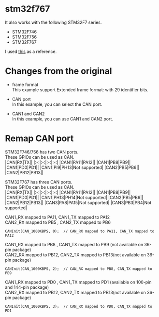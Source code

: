# stm32f767

It also works with the following STM32F7 series.   
- STM32F746
- STM32F756
- STM32F767

I used [this](https://github.com/seeers/CAN-Bus-Arduino_Core_STM32) as a reference.

# Changes from the original

- frame format   
This example support Extended frame format: with 29 identifier bits.   

- CAN port   
In this example, you can select the CAN port.   

- CAN1 and CAN2   
In this example, you can use CAN1 and CAN2 port.   


# Remap CAN port
STM32F746/756 has two CAN ports.   
These GPIOs can be used as CAN.   
|CAN|RX|TX||
|:-:|:-:|:-:|:-:|
|CAN1|PA11|PA12||
|CAN1|PB8|PB9||
|CAN1|PD0|PD1||
|CAN1|PI9|PH13|Not supported|
|CAN2|PB5|PB6||
|CAN2|PB12|PB13||


STM32F767 has three CAN ports.   
These GPIOs can be used as CAN.   
|CAN|RX|TX||
|:-:|:-:|:-:|:-:|
|CAN1|PA11|PA12||
|CAN1|PB8|PB9||
|CAN1|PD0|PD1||
|CAN1|PH13|PH14|Not supported|
|CAN2|PB5|PB6||
|CAN2|PB12|PB13||
|CAN3|PA8|PA15|Not supported|
|CAN3|PB3|PB4|Not supported|

CAN1_RX mapped to PA11, CAN1_TX mapped to PA12   
CAN2_RX mapped to PB5 , CAN2_TX mapped to PB6   
```
CANInit(CAN_1000KBPS, 0);  // CAN_RX mapped to PA11, CAN_TX mapped to PA12
```

CAN1_RX mapped to PB8 , CAN1_TX mapped to PB9 (not available on 36-pin package)   
CAN2_RX mapped to PB12, CAN2_TX mapped to PB13(not available on 36-pin package)   
```
CANInit(CAN_1000KBPS, 2);  // CAN_RX mapped to PB8, CAN_TX mapped to PB9
```

CAN1_RX mapped to PD0 , CAN1_TX mapped to PD1 (available on 100-pin and 144-pin package)   
CAN2_RX mapped to PB12, CAN2_TX mapped to PB13(not available on 36-pin package)   
```
CANInit(CAN_1000KBPS, 3);  // CAN_RX mapped to PD0, CAN_TX mapped to PD1
```
